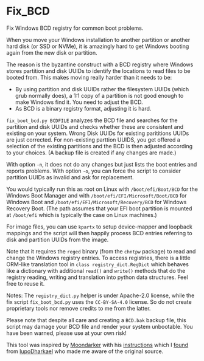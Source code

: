 # Fix_BCD
Fix Windows BCD registry for common boot problems.

When you move your Windows installation to another partition or another
hard disk (or SSD or NVMe), it is amazingly hard to get Windows booting
again from the new disk or partition.

The reason is the byzantine construct with a BCD registry where Windows
stores partition and disk UUIDs to identify the locations to read files
to be booted from.
This makes moving really harder than it needs to be:
- By using partition and disk UUIDs rather the filesystem UUIDs (which
  grub normally does), a 1:1 copy of a partition is not good enough to
  make Windows find it. You need to adjust the BCD.
- As BCD is a binary registry format, adjusting it is hard.

`fix_boot_bcd.py BCDFILE` analyzes the BCD file and searches for the
partition and disk UUIDs and checks whether these are consistent and
existing on your system. Wrong Disk UUIDs for existing parititions
UUIDs are just corrected. For non-existing parttion UUIDS, you get offered
a selection of the existing partitions and the BCD is then adjusted
according to your choices. (A backup file is created if any changes are made.)

With option `-n`, it does not do any changes but just lists the boot
entries and reports problems. With option `-o`, you can force the
script to consider partition UUIDs as invalid and ask for replacement.

You would typically run this as root on Linux with `/boot/efi/Boot/BCD`
for the Windows Boot Manager and with `/boot/efi/EFI/Microsoft/Boot/BCD`
for Windows Boot and `/boot/efi/EFI/Microsoft/Recovery/BCD` for
Windows Recovery Boot. (The path assumes that your EFI boot partition
is mounted at `/boot/efi` which is typically the case on Linux machines.)

For image files, you can use `kpartx` to setup device-mapper and loopback
mappings and the script will then happily process BCD entries referring
to disk and partition UUIDs from the image.

Note that it requires the `reged` binary (from the `chntpw` package)
to read and change the Windows registry entries.
To access registries, there is a little ORM-like translation tool in
`class registry_dict.RegDict` which behaves like a dictionary with
additional `read()` and `write()` methods that do the registry reading,
writing and translation into python data structures.
Feel free to reuse it.

Notes: The `registry_dict.py` helper is under Apache-2.0 license, while
the fix script `fix_boot_bcd.py` uses the `CC-BY-SA-4.0` license. So do
not create proprietary tools nor remove credits to me from the latter.

Please note that despite all care and creating a `BCD.bak` backup file,
this script may damage your BCD file and render your system unbootable.
You have been warned, please use at your own risk!

This tool was inspired by [Moondarker](https://gist.github.com/Moondarker) with his
[instructions](https://gist.github.com/Moondarker/2c5b7ed1c6372119ebf03f0b12d11e92)
which I [found](https://gist.github.com/lupoDharkael/f0054016e2dbdddc0293871af3eb6189)
from [lupoDharkael](https://gist.github.com/lupoDharkael) who made me aware of
the original source.

